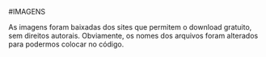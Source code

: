 #IMAGENS

As imagens foram baixadas dos sites que permitem o download gratuito, sem direitos autorais.
Obviamente, os nomes dos arquivos foram alterados para podermos colocar no código.

